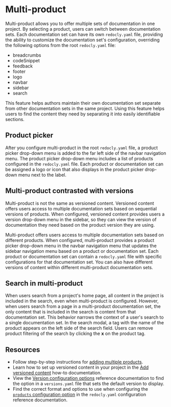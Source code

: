 # Multi-product

Multi-product allows you to offer multiple sets of documentation in one project.
By selecting a product, users can switch between documentation sets.
Each documentation set can have its own `redocly.yaml` file, providing the ability to customize the documentation set's configuration, overriding the following options from the root `redocly.yaml` file:

- breadcrumbs
- codeSnippet
- feedback
- footer
- logo
- navbar
- sidebar
- search

This feature helps authors maintain their own documentation set separate from other documentation sets in the same project.
Using this feature helps users to find the content they need by separating it into easily identifiable sections.

## Product picker

After you configure multi-product in the root `redocly.yaml` file, a product picker drop-down menu is added to the far left side of the navbar navigation menu.
The product picker drop-down menu includes a list of products configured in the `redocly.yaml` file.
Each product or documentation set can be assigned a logo or icon that also displays in the product picker drop-down menu next to the label.

## Multi-product contrasted with versions

Multi-product is not the same as versioned content.
Versioned content offers users access to multiple documentation sets based on sequential versions of products.
When configured, versioned content provides users a version drop-down menu in the sidebar, so they can view the version of documentation they need based on the product version they are using.

Multi-product offers users access to multiple documentation sets based on different products.
When configured, multi-product provides a product picker drop-down menu in the navbar navigation menu that updates the sidebar navigation menu based on a product or documentation set.
Each product or documentation set can contain a `redocly.yaml` file with specific configurations for that documentation set.
You can also have different versions of content within different multi-product documentation sets.

## Search in multi-product

When users search from a project's home page, all content in the project is included in the search, even when multi-product is configured.
However, when users search from a page in a multi-product documentation set, the only content that is included in the search is content from that documentation set.
This behavior narrows the context of a user's search to a single documentation set.
In the search modal, a tag with the name of the product appears on the left side of the search field.
Users can remove product filtering of the search by clicking the **x** on the product tag.

## Resources

- Follow step-by-step instructions for [adding multiple products](./multiple-products.md).
- Learn how to set up versioned content in your project in the [Add versioned content](../content/versions.md) how-to documentation.
- View the [Version configuration options](../content/versions-config.md) reference documentation to find the option in a `versions.yaml` file that sets the default version to display.
- Find the correct format and options to use when configuring the [`products` configuration option](../config/products.md) in the `redocly.yaml` configuration reference documentation.
